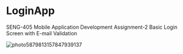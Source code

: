# LoginApp
 SENG-405 Mobile Application Development Assignment-2 Basic Login Screen with E-mail Validation

![photo5879813157847939137](https://user-images.githubusercontent.com/64708829/158701104-5bf06a3d-dc34-409a-a608-abc38384c88a.jpg)
